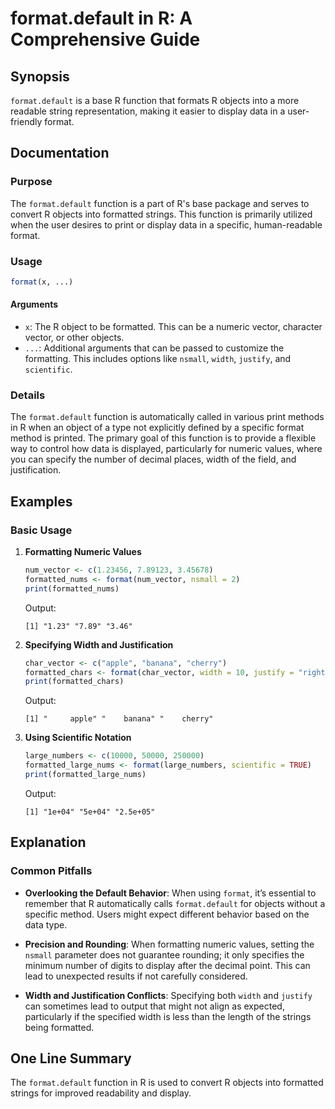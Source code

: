 <!--
Meta Description: # format.default in R: A Comprehensive Guide ## Synopsis `format.default` is a base R function that formats R objects into a more readable string repr...
Meta Keywords: format, default, width, function, objects
-->

# format.default in R: A Comprehensive Guide

## Synopsis
`format.default` is a base R function that formats R objects into a more readable string representation, making it easier to display data in a user-friendly format.

## Documentation
### Purpose
The `format.default` function is a part of R's base package and serves to convert R objects into formatted strings. This function is primarily utilized when the user desires to print or display data in a specific, human-readable format.

### Usage
```R
format(x, ...)
```

#### Arguments
- `x`: The R object to be formatted. This can be a numeric vector, character vector, or other objects.
- `...`: Additional arguments that can be passed to customize the formatting. This includes options like `nsmall`, `width`, `justify`, and `scientific`.

### Details
The `format.default` function is automatically called in various print methods in R when an object of a type not explicitly defined by a specific format method is printed. The primary goal of this function is to provide a flexible way to control how data is displayed, particularly for numeric values, where you can specify the number of decimal places, width of the field, and justification.

## Examples
### Basic Usage
1. **Formatting Numeric Values**
   ```R
   num_vector <- c(1.23456, 7.89123, 3.45678)
   formatted_nums <- format(num_vector, nsmall = 2)
   print(formatted_nums)
   ```
   Output:
   ```
   [1] "1.23" "7.89" "3.46"
   ```

2. **Specifying Width and Justification**
   ```R
   char_vector <- c("apple", "banana", "cherry")
   formatted_chars <- format(char_vector, width = 10, justify = "right")
   print(formatted_chars)
   ```
   Output:
   ```
   [1] "     apple" "    banana" "    cherry"
   ```

3. **Using Scientific Notation**
   ```R
   large_numbers <- c(10000, 50000, 250000)
   formatted_large_nums <- format(large_numbers, scientific = TRUE)
   print(formatted_large_nums)
   ```
   Output:
   ```
   [1] "1e+04" "5e+04" "2.5e+05"
   ```

## Explanation
### Common Pitfalls
- **Overlooking the Default Behavior**: When using `format`, it’s essential to remember that R automatically calls `format.default` for objects without a specific method. Users might expect different behavior based on the data type.
  
- **Precision and Rounding**: When formatting numeric values, setting the `nsmall` parameter does not guarantee rounding; it only specifies the minimum number of digits to display after the decimal point. This can lead to unexpected results if not carefully considered.

- **Width and Justification Conflicts**: Specifying both `width` and `justify` can sometimes lead to output that might not align as expected, particularly if the specified width is less than the length of the strings being formatted.

## One Line Summary
The `format.default` function in R is used to convert R objects into formatted strings for improved readability and display.